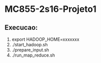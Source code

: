 # MC855-2s16-Projeto1
## Execucao:
1. export HADOOP\_HOME=xxxxxxx
2. ./start\_hadoop.sh
3. ./prepare\_input.sh
4. ./run\_map\_reduce.sh
